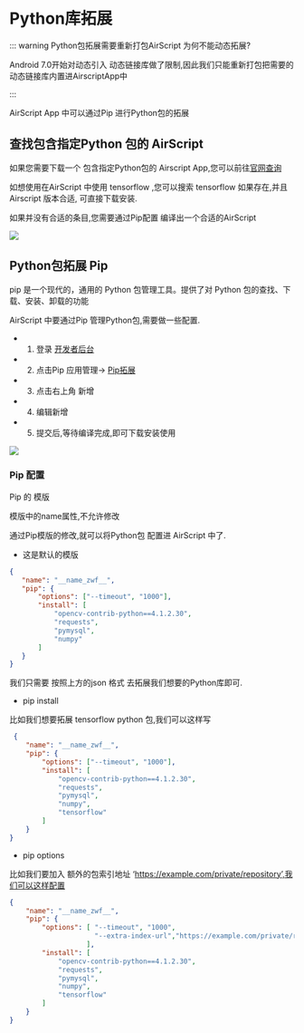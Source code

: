 # Python库拓展

::: warning Python包拓展需要重新打包AirScript
为何不能动态拓展?

Android 7.0开始对动态引入 动态链接库做了限制,因此我们只能重新打包把需要的动态链接库内置进AirscriptApp中

:::


AirScript App 中可以通过Pip 进行Python包的拓展




## 查找包含指定Python 包的 AirScript

如果您需要下载一个 包含指定Python包的 Airscript App,您可以前往[官网查询](http://www.airscript.cn/aspip.html#)


如想使用在AirScript 中使用 tensorflow ,您可以搜索 tensorflow 如果存在,并且Airscript 版本合适, 可直接下载安装.

如果并没有合适的条目,您需要通过Pip配置 编译出一个合适的AirScript

<img src ="https://airscript.oss-cn-hangzhou.aliyuncs.com/res/img/doc_pip_search.jpg">


## Python包拓展 Pip

pip 是一个现代的，通用的 Python 包管理工具。提供了对 Python 包的查找、下载、安装、卸载的功能

AirScript 中要通过Pip 管理Python包,需要做一些配置.

 - 1. 登录 [开发者后台](http://py.airscript.cn/)

 - 2. 点击Pip 应用管理-> [Pip拓展](http://py.airscript.cn/admin/pip/list)

 - 3. 点击右上角 新增

 - 4. 编辑新增

 - 5. 提交后,等待编译完成,即可下载安装使用

 <img src = "https://airscript.oss-cn-hangzhou.aliyuncs.com/res/img/doc_pip_create.jpg">

### Pip 配置

Pip 的 模版

模版中的name属性,不允许修改

通过Pip模版的修改,就可以将Python包 配置进 AirScript 中了.

- 这是默认的模版
 ```json
 {
	"name": "__name_zwf__",
	"pip": {
		"options": ["--timeout", "1000"],
		"install": [
			"opencv-contrib-python==4.1.2.30",
			"requests",
			"pymysql",
			"numpy"
		]
	}
}
 ```

 我们只需要 按照上方的json 格式 去拓展我们想要的Python库即可.



- pip install

比如我们想要拓展 tensorflow python 包,我们可以这样写


```json
 {
	"name": "__name_zwf__",
	"pip": {
		"options": ["--timeout", "1000"],
		"install": [
			"opencv-contrib-python==4.1.2.30",
			"requests",
			"pymysql",
			"numpy",
            "tensorflow"
		]
	}
}
```

- pip options

比如我们要加入 额外的包索引地址 ‘https://example.com/private/repository’,我们可以这样配置

```json
{
	"name": "__name_zwf__",
	"pip": {
		"options": [ "--timeout", "1000",
                     "--extra-index-url","https://example.com/private/repository"
                   ],
		"install": [
			"opencv-contrib-python==4.1.2.30",
			"requests",
			"pymysql",
			"numpy",
            "tensorflow"
		]
	}
}
```